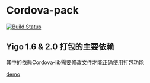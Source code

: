 # Cordova-pack


  <a href="https://travis-ci.org/zhouzhongyuan/cordova-pack"><img src="https://travis-ci.org/zhouzhongyuan/cordova-pack.svg?branch=master" alt="Build Status"></a>

## Yigo 1.6 & 2.0 打包的主要依赖

其中的依赖Cordova-lib需要修改文件才能正确使用打包功能

[demo](https://dev.bokesoft.com/yigomobile/main)